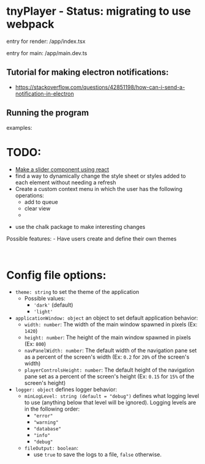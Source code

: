 # tnyPlayer - Status: migrating to use webpack

entry for render:
/app/index.tsx

entry for main:
/app/main.dev.ts

## Tutorial for making electron notifications:

-   https://stackoverflow.com/questions/42851198/how-can-i-send-a-notification-in-electron

## Running the program

examples:

# TODO:

-   [Make a slider component using react](https://www.youtube.com/watch?v=U16seM2a8OY)
-   find a way to dynamically change the style sheet or styles added to each element without needing a refresh
-   Create a custom context menu in which the user has the following operations:
    -   add to queue
    -   clear view
    -

*   use the chalk package to make interesting changes

Possible features: - Have users create and define their own themes

<br/>

# Config file options:

-   `theme: string` to set the theme of the application
    -   Possible values:
        -   `'dark'` (default)
        -   `'light'`
-   `applicationWindow: object` an object to set default application behavior:
    -   `width: number`: The width of the main window spawned in pixels (Ex: `1420`)
    -   `height: number`: The height of the main window spawned in pixels (Ex: `800`)
    -   `navPanelWidth: number`: The default width of the navigation pane set as a percent of the screen's width (Ex: `0.2` for `20%` of the screen's width)
    -   `playerControlsHeight: number`: The default height of the navigation pane set as a percent of the screen's height (Ex: `0.15` for `15%` of the screen's height)
-   `logger: object` defines logger behavior:
    -   `minLogLevel: string (default = "debug")` defines what logging level to use (anything below that level will be ignored). Logging levels are in the following order:
        -   `"error"`
        -   `"warning"`
        -   `"database"`
        -   `"info"`
        -   `"debug"`
    -   `fileOutput: boolean`:
        -   use `true` to save the logs to a file, `false` otherwise.
